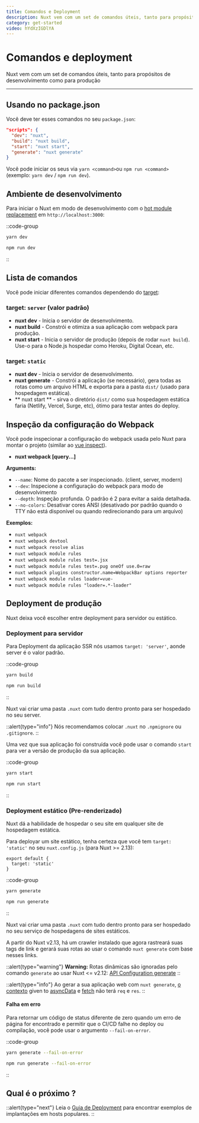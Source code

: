 ```yaml
---
title: Comandos e Deployment
description: Nuxt vem com um set de comandos úteis, tanto para propósitos de desenvolvimento como para produção.
category: get-started
video: hYdXzIGDlYA
---
```


# Comandos e deployment

Nuxt vem com um set de comandos úteis, tanto para propósitos de desenvolvimento como para produção

---

## Usando no package.json

Você deve ter esses comandos no seu `package.json`:

```json
"scripts": {
  "dev": "nuxt",
  "build": "nuxt build",
  "start": "nuxt start",
  "generate": "nuxt generate"
}
```

Você pode iniciar os seus via `yarn <command>`ou `npm run <command>` (exemplo: `yarn dev` / `npm run dev`).

## Ambiente de desenvolvimento

Para iniciar o Nuxt em modo de desenvolvimento com o [hot module replacement](https://webpack.js.org/concepts/hot-module-replacement/) em `http://localhost:3000`:

::code-group

```bash [Yarn]
yarn dev
```

```bash [NPM]
npm run dev
```

::

## Lista de comandos

Você pode iniciar diferentes comandos dependendo do [target](/docs/features/deployment-targets):

### target: `server` (valor padrão)

- **nuxt dev** - Inicia o servidor de desenvolvimento.
- **nuxt build** - Constrói e otimiza a sua aplicação com webpack para produção.
- **nuxt start** - Inicia o servidor de produção (depois de rodar `nuxt build`). Use-o para o Node.js hospedar como Heroku, Digital Ocean, etc.

### target: `static`

- **nuxt dev** - Inicia o servidor de desenvolvimento.
- **nuxt generate** - Constrói a aplicação (se necessário), gera todas as rotas como um arquivo HTML e exporta para a pasta `dist/` (usado para hospedagem estática).
- ** nuxt start ** - sirva o diretório `dist/` como sua hospedagem estática faria (Netlify, Vercel, Surge, etc), ótimo para testar antes do deploy.

## Inspeção da configuração do Webpack

Você pode inspecionar a configuração do webpack usada pelo Nuxt para montar o projeto (similar ao [vue inspect](https://cli.vuejs.org/guide/webpack.html#inspecting-the-project-s-webpack-config)).

- **nuxt webpack [query...]**

**Arguments:**

- `--name`: Nome do pacote a ser inspecionado. (client, server, modern)
- `--dev`: Inspecione a configuração do webpack para modo de desenvolvimento
- `--depth`: Inspeção profunda. O padrão é 2 para evitar a saída detalhada.
- `--no-colors`: Desativar cores ANSI (desativado por padrão quando o TTY não está disponível ou quando redirecionando para um arquivo)

**Exemplos:**

- `nuxt webpack`
- `nuxt webpack devtool`
- `nuxt webpack resolve alias`
- `nuxt webpack module rules`
- `nuxt webpack module rules test=.jsx`
- `nuxt webpack module rules test=.pug oneOf use.0=raw`
- `nuxt webpack plugins constructor.name=WebpackBar options reporter`
- `nuxt webpack module rules loader=vue-`
- `nuxt webpack module rules "loader=.*-loader"`

## Deployment de produção

Nuxt deixa você escolher entre deployment para servidor ou estático.

### Deployment para servidor

Para Deployment da aplicação SSR nós usamos `target: 'server'`, aonde server é o valor padrão.

::code-group

```bash [Yarn]
yarn build
```

```bash [NPM]
npm run build
```

::

Nuxt vai criar uma pasta `.nuxt` com tudo dentro pronto para ser hospedado no seu server.

::alert{type="info"}
Nós recomendamos colocar `.nuxt` no `.npmignore` ou `.gitignore`.
::

Uma vez que sua aplicação foi construída você pode usar o comando `start` para ver a versão de produção da sua aplicação.

::code-group

```bash [Yarn]
yarn start
```

```bash [NPM]
npm run start
```

::

### Deployment estático (Pre-renderizado)

Nuxt dá a habilidade de hospedar o seu site em qualquer site de hospedagem estática.

Para deployar um site estático, tenha certeza que você tem `target: 'static'` no seu `nuxt.config.js` (para Nuxt >= 2.13):

```js{}[nuxt.config.js]
export default {
  target: 'static'
}
```

::code-group

```bash [Yarn]
yarn generate
```

```bash [NPM]
npm run generate
```

::

Nuxt vai criar uma pasta `.nuxt` com tudo dentro pronto para ser hospedado no seu serviço de hospedagens de sites estáticos.

A partir do Nuxt v2.13, há um crawler instalado que agora rastreará suas tags de link e gerará suas rotas ao usar o comando `nuxt generate` com base nesses links.

::alert{type="warning"}
**Warning:** Rotas dinâmicas são ignoradas pelo comando `generate` ao usar Nuxt <= v2.12: [API Configuration generate](/docs/configuration-glossary/configuration-generate)
::

::alert{type="info"}
Ao gerar a sua aplicação web com `nuxt generate`, [o contexto](/docs/internals-glossary/context) given to [asyncData](/docs/features/data-fetching#async-data) e [fetch](/docs/features/data-fetching#the-fetch-hook) não terá `req` e `res`.
::

#### **Falha em erro**

Para retornar um código de status diferente de zero quando um erro de página for encontrado e permitir que o CI/CD falhe no deploy ou compilação, você pode usar o argumento `--fail-on-error`.

::code-group

```bash [Yarn]
yarn generate --fail-on-error
```

```bash [NPM]
npm run generate --fail-on-error
```

::

## Qual é o próximo ?

::alert{type="next"}
Leia o [Guia de Deployment](/deployments) para encontrar exemplos de implantações em hosts populares.
::
